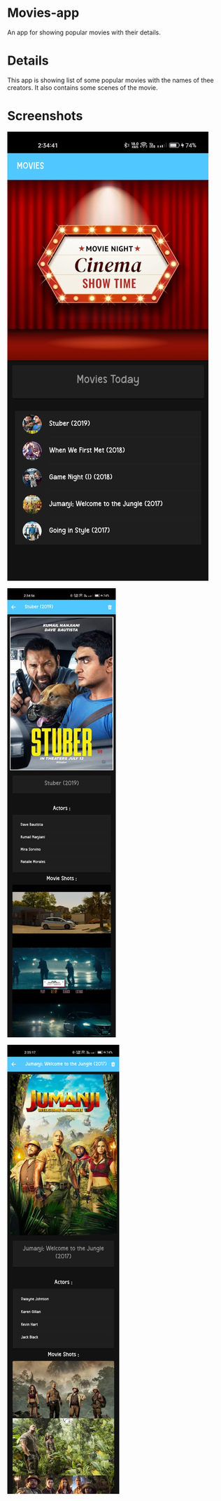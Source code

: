# Movies-app
An app for showing popular movies with their details.

# Details
This app is showing list of some popular movies with the names of thee creators.
It also contains some scenes of the movie.

# Screenshots

![home page](https://raw.githubusercontent.com/adi-zanay/Movies-app/main/Screenshots/movie1.jpg)

![movie page](https://raw.githubusercontent.com/adi-zanay/Movies-app/main/Screenshots/movie2.jpg)

![movie page2](https://raw.githubusercontent.com/adi-zanay/Movies-app/main/Screenshots/movie3.jpg)

